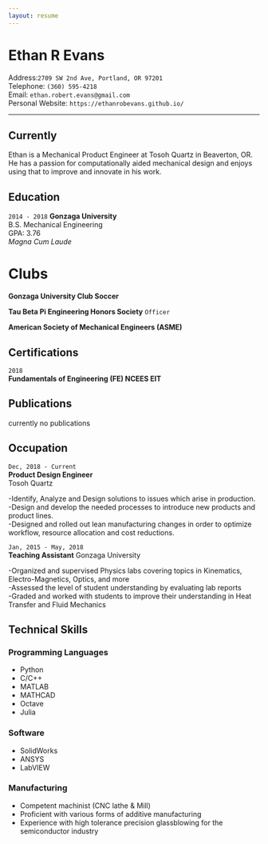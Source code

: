 ```yaml
---
layout: resume
---
```


# Ethan R Evans

Address:`2709 SW 2nd Ave, Portland, OR 97201`  
Telephone: `(360) 595-4218`   
Email: `ethan.robert.evans@gmail.com`    
Personal Website: `https://ethanrobevans.github.io/`  

*** 

## Currently

Ethan is a Mechanical Product Engineer at Tosoh Quartz in Beaverton, OR. He has a passion for computationally aided mechanical design and enjoys using that to improve and innovate in his work.

## Education

`2014 - 2018`
__Gonzaga University__ <br/>
B.S. Mechanical Engineering <br/>
GPA: 3.76 <br/>
*Magna Cum Laude*

# Clubs

__Gonzaga University Club Soccer__

__Tau Beta Pi Engineering Honors Society__
`Officer`

__American Society of Mechanical Engineers (ASME)__ 


## Certifications

`2018`  
**Fundamentals of Engineering (FE) NCEES EIT**

## Publications

currently no publications


## Occupation

`Dec, 2018 - Current`  
__Product Design Engineer__   
Tosoh Quartz

-Identify, Analyze and Design solutions to issues which arise in production. <br/>
-Design and develop the needed processes to introduce new products and product lines. <br/>
-Designed and rolled out lean manufacturing changes in order to optimize workflow, resource allocation and cost reductions.


`Jan, 2015 - May, 2018`  
__Teaching Assistant__ 
Gonzaga University 

-Organized and supervised Physics labs covering topics in Kinematics, Electro-Magnetics, Optics, and more <br/>
-Assessed the level of student understanding by evaluating lab reports <br/>
-Graded and worked with students to improve their understanding in Heat Transfer and Fluid Mechanics 

## Technical Skills 

### Programming Languages 

- Python
- C/C++
- MATLAB 
- MATHCAD
- Octave
- Julia

### Software

- SolidWorks
- ANSYS
- LabVIEW

### Manufacturing

- Competent machinist (CNC lathe & Mill)
- Proficient with various forms of additive manufacturing
- Experience with high tolerance precision glassblowing for the semiconductor industry


<!-- ### Footer

Last updated: Sep 2019 -->


